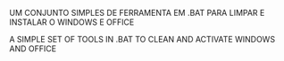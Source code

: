 UM CONJUNTO SIMPLES DE FERRAMENTA EM .BAT PARA LIMPAR E INSTALAR O WINDOWS E OFFICE		

A SIMPLE SET OF TOOLS IN .BAT TO CLEAN AND ACTIVATE WINDOWS AND OFFICE
